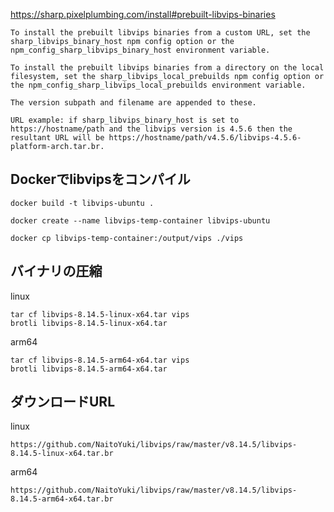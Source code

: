 https://sharp.pixelplumbing.com/install#prebuilt-libvips-binaries

```
To install the prebuilt libvips binaries from a custom URL, set the sharp_libvips_binary_host npm config option or the npm_config_sharp_libvips_binary_host environment variable.

To install the prebuilt libvips binaries from a directory on the local filesystem, set the sharp_libvips_local_prebuilds npm config option or the npm_config_sharp_libvips_local_prebuilds environment variable.

The version subpath and filename are appended to these.

URL example: if sharp_libvips_binary_host is set to https://hostname/path and the libvips version is 4.5.6 then the resultant URL will be https://hostname/path/v4.5.6/libvips-4.5.6-platform-arch.tar.br.
```

## Dockerでlibvipsをコンパイル

```
docker build -t libvips-ubuntu .
```

```
docker create --name libvips-temp-container libvips-ubuntu
```

```
docker cp libvips-temp-container:/output/vips ./vips
```

## バイナリの圧縮

linux
```
tar cf libvips-8.14.5-linux-x64.tar vips
brotli libvips-8.14.5-linux-x64.tar
```

arm64
```
tar cf libvips-8.14.5-arm64-x64.tar vips
brotli libvips-8.14.5-arm64-x64.tar
```

## ダウンロードURL
linux
```
https://github.com/NaitoYuki/libvips/raw/master/v8.14.5/libvips-8.14.5-linux-x64.tar.br
```

arm64
```
https://github.com/NaitoYuki/libvips/raw/master/v8.14.5/libvips-8.14.5-arm64-x64.tar.br
```
